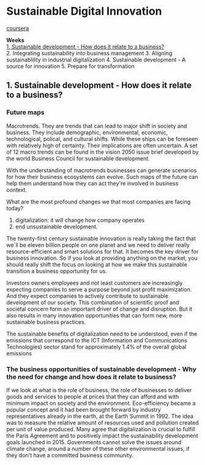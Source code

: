 # Sustainable Digital Innovation

[coursera](https://www.coursera.org/learn/sustainable-digital-innovation/home/welcome)

**Weeks**  
[1. Sustainable development - How does it relate to a business?](#1-sustainable-development---how-does-it-relate-to-a-business)  
2. Integrating sustainability into business management
3. Aligning sustainablility in industrial digitalization
4. Sustainable development - A source for innovation
5. Prepare for transformation

## 1. Sustainable development - How does it relate to a business?
### Future maps
Macrotrends. They are trends that can lead to major shift in society and business. They include demographic, environmental, economic, technological, polical, and cultural shifts. While these ships can be foreseen with relatively high of certainty. Their implications are often uncertain. A set of 12 macro trends can be found in the vision 2050 issue brief developed by the world Business Council for sustainable development.

With the understanding of macrotrends businesses can generate scenarios for how their business ecosystems can evolve. Such maps of the future can help them understand how they can act they're involved in business context.

What are the most profound changes we that most companies are facing today?
1. digitalization: it will change how company operates
2. end unsustainable development.

The twenty-first century sustainable innovation is really taking the fact that we´ll be eleven billion people on one planet and we need to deliver really resource-efficient and smart solutions for that. It becomes the key driver for business innovation.
So if you look at providing anything on the market, you should really shift the focus on looking at how we make this sustainable transition a business opportunity for us. 

Investors owners employees and not least customers are increasingly expecting companies to serve a purpose beyond just profit maximization. And they expect companies to actively contribute to sustainable development of our society. This combination of scientific proof and societal concern form an important driver of change and disruption. But it also results in many innovation opportunities that can form new, more sustainable business practices.

The sustainable benefits of digitalization need to be understood, even if the emissions that correspond to the ICT (Information and Communications Technologies) sector stand for approximately 1.4% of the overall global emissions

### The business opportunities of sustainable development - Why the need for change and how does it relate to business?
If we look at what is the role of business, the role of businesses to deliver goods and services to people at prices that they can afford and with minimum impact on society and the environment.
Eco-efficiency became a popular concept and it had been brought forward by industry representatives already in the earth, at the Earth Summit in 1992. The idea was to measure the relative amount of resources used and pollution created per unit of value produced.
Many agree that digitalization is crucial to fulfill the Paris Agreement and to positively impact the sustainability development goals launched in 2015.
Governments cannot solve the issues around climate change, around a number of these other environmental issues, if they don't have a committed business community.
